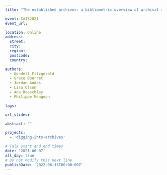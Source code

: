 ```yaml
---
title: "The established archives: a bibliometric overview of archival research"

event: CAIS2021
event_url: 

location: Online
address:
  street: 
  city: 
  region: 
  postcode: 
  country: 

authors:
  - Kendell Fitzgerald
  - Grace Bourret
  - Jordan Audas
  - Lisa Olson
  - Ana Roeschley
  - Philippe Mongeon

tags:

url_slides: 

abstract: ""

projects:
  - 'digging-into-archives'

# Talk start and end times
date: '2021-06-07'
all_day: true
# Do not modify this next line
publishDate: '2022-06-15T00:00:00Z'
---
```

